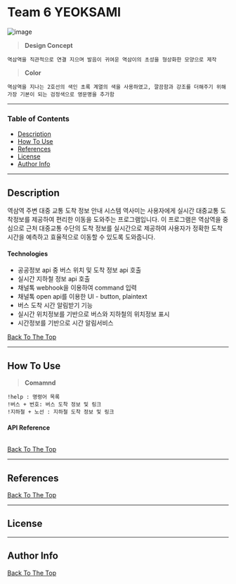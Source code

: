 # Team 6 YEOKSAMI

![image](https://user-images.githubusercontent.com/145316585/282164283-599fe52a-9618-440a-ad90-458bbd806983.png)

> __Design Concept__
    
    역삼역을 직관적으로 연결 지으며 발음이 귀여운 역삼이의 초성을 형상화한 모양으로 제작

> __Color__

    역삼역을 지나는 2호선의 색인 초록 계열의 색을 사용하였고, 깔끔함과 강조를 더해주기 위해 가장 기본이 되는 검정색으로 영문명을 추가함

---

### Table of Contents

- [Description](#description)
- [How To Use](#how-to-use)
- [References](#references)
- [License](#license)
- [Author Info](#author-info)

---

## Description

역삼역 주변 대중 교통 도착 정보 안내 시스템 역사미는 사용자에게 실시간 대중교통 도착정보를 제공하여 편리한 이동을 도와주는 프로그램입니다. 이 프로그램은 역삼역을 중심으로 근처 대중교통 수단의 도착 정보를 실시간으로 제공하여 사용자가 정확한 도착 시간을 예측하고 효율적으로 이동할 수 있도록 도와줍니다.

#### Technologies

- 공공정보 api 중 버스 위치 및 도착 정보 api 호출 
- 실시간 지하철 정보 api 호출
- 채널톡 webhook을 이용하여 command 입력 
- 채널톡 open api를 이용한 UI - button, plaintext
- 버스 도착 시간 알림받기 기능 
- 실시간 위치정보를 기반으로 버스와 지하철의 위치정보 표시
- 시간정보를 기반으로 시간 알림서비스

[Back To The Top](#read-me-template)

---

## How To Use

>  __Comamnd__
    
    !help : 명령어 목록
    !버스 + 번호: 버스 도착 정보 및 링크
    !지하철 + 노선 : 지하철 도착 정보 및 링크


#### API Reference

```html

```
[Back To The Top](#read-me-template)

---

## References
[Back To The Top](#read-me-template)

---

## License


---

## Author Info


[Back To The Top](#read-me-template)